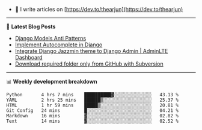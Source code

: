 <!-- ![My Profile Introduction Image](https://i.ibb.co/tLFZ15Q/gh.png) -->
- 📝 I write articles on [https://dev.to/thearjun](https://dev.to/thearjun)

-------

📕 **Latest Blog Posts**
<!-- BLOG-POST-LIST:START -->
- [Django Models Anti Patterns](https://dev.to/thearjun/django-models-anti-patterns-1ma1)
- [Implement Autocomplete in Django](https://dev.to/thearjun/implement-autocomplete-in-django-3h20)
- [Integrate Django Jazzmin theme to Django Admin | AdminLTE Dashboard](https://dev.to/thearjun/integrate-django-jazzmin-theme-to-django-admin-adminlte-dashboard-5aao)
- [Download required folder only from GitHub with Subversion](https://dev.to/thearjun/download-required-folder-only-from-github-with-subversion-2gpc)
<!-- BLOG-POST-LIST:END -->

-------

📊 **Weekly development breakdown**
<!--START_SECTION:waka-->

```text
Python       4 hrs 7 mins    ██████████▓░░░░░░░░░░░░░░   43.13 %
YAML         2 hrs 25 mins   ██████▒░░░░░░░░░░░░░░░░░░   25.37 %
HTML         1 hr 59 mins    █████▒░░░░░░░░░░░░░░░░░░░   20.81 %
Git Config   24 mins         █░░░░░░░░░░░░░░░░░░░░░░░░   04.21 %
Markdown     16 mins         ▓░░░░░░░░░░░░░░░░░░░░░░░░   02.82 %
Text         14 mins         ▓░░░░░░░░░░░░░░░░░░░░░░░░   02.52 %
```

<!--END_SECTION:waka-->
<img src='https://profile-counter.glitch.me/thearjun/count.svg' width='0px'>

